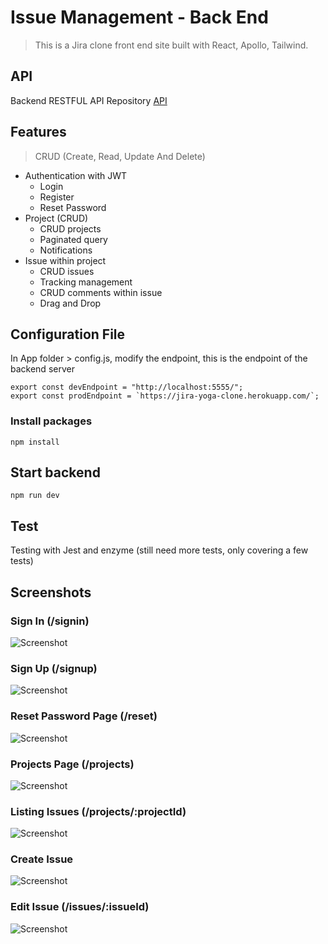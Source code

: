 # Issue Management - Back End

> This is a Jira clone front end site built with React, Apollo, Tailwind.


## API

Backend RESTFUL API Repository [API](https://github.com/techreagan/youtube-clone-nodejs-api)

## Features

> CRUD (Create, Read, Update And Delete)

- Authentication with JWT
  - Login 
  - Register
  - Reset Password
- Project (CRUD)
  - CRUD projects
  - Paginated query
  - Notifications
- Issue within project
  - CRUD issues
  - Tracking management
  - CRUD comments within issue
  - Drag and Drop

## Configuration File

In App folder > config.js, modify the endpoint, this is the endpoint of the backend server

```
export const devEndpoint = "http://localhost:5555/";
export const prodEndpoint = `https://jira-yoga-clone.herokuapp.com/`;
```

### Install packages

```
npm install
```


## Start backend

```console
npm run dev
```

## Test
Testing with Jest and enzyme (still need more tests, only covering a few tests)

## Screenshots

### Sign In (/signin)

![Screenshot](screenshots/signin.jpg)

### Sign Up (/signup)

![Screenshot](screenshots/signup.jpg)

### Reset Password Page (/reset)

![Screenshot](screenshots/resetpw.JPG)

### Projects Page (/projects)

![Screenshot](screenshots/projects-page.jpg)

### Listing Issues (/projects/:projectId)

![Screenshot](screenshots/list-issue.JPG)

### Create Issue 

![Screenshot](screenshots/create-issue.JPG)

### Edit Issue (/issues/:issueId)

![Screenshot](screenshots/create-issue.JPG)
